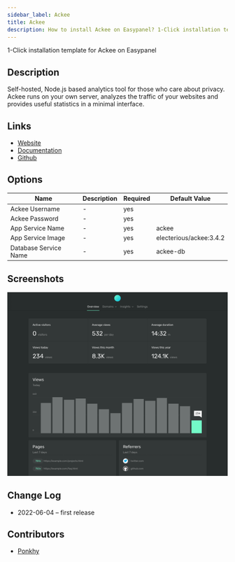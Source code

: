 ```yaml
---
sidebar_label: Ackee
title: Ackee
description: How to install Ackee on Easypanel? 1-Click installation template for Ackee on Easypanel
---
```


<!-- generated -->

1-Click installation template for Ackee on Easypanel

## Description

Self-hosted, Node.js based analytics tool for those who care about privacy. Ackee runs on your own server, analyzes the traffic of your websites and provides useful statistics in a minimal interface.

## Links

- [Website](https://ackee.electerious.com/)
- [Documentation](https://docs.ackee.electerious.com/)
- [Github](https://github.com/electerious/Ackee)

## Options

Name | Description | Required | Default Value
-|-|-|-
Ackee Username | - | yes | 
Ackee Password | - | yes | 
App Service Name | - | yes | ackee
App Service Image | - | yes | electerious/ackee:3.4.2
Database Service Name | - | yes | ackee-db

## Screenshots

![Ackee Screenshot](./assets/screenshot.png)

## Change Log

- 2022-06-04 – first release

## Contributors

- [Ponkhy](https://github.com/Ponkhy)
